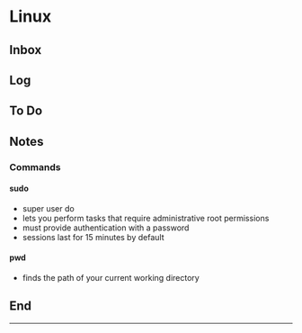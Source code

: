 # Linux

## Inbox

## Log

## To Do

## Notes

### Commands

#### sudo

- super user do
- lets you perform tasks that require administrative root permissions
- must provide authentication with a password
- sessions last for 15 minutes by default

#### pwd

- finds the path of your current working directory

## End  
 
---
